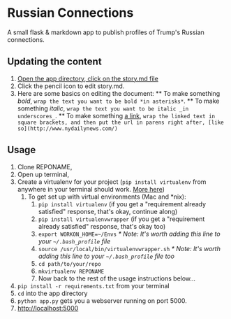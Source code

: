 # Russian Connections
A small flask & markdown app to publish profiles of Trump's Russian connections.

## Updating the content
1. [Open the app directory, click on the story.md file](master/app/story.md)
2. Click the pencil icon to edit story.md.
3. Here are some basics on editing the document:
** To make something *bold*, `wrap the text you want to be bold *in asterisks*`.
** To make something _italic_, `wrap the text you want to be italic _in underscores_`.
** To make something [a link](), `wrap the linked text in square brackets, and then put the url in parens right after, [like so](http://www.nydailynews.com/)`

## Usage
1. Clone REPONAME,
2. Open up terminal, 
3. Create a virtualenv for your project (`pip install virtualenv` from anywhere in your terminal should work. [More here](http://python-guide-pt-br.readthedocs.io/en/latest/dev/virtualenvs/))
    1. To get set up with virtual environments (Mac and *nix):
        1. `pip install virtualenv` (if you get a "requirement already satisfied" response, that's okay, continue along)
        2. `pip install virtualenvwrapper` (if you get a "requirement already satisfied" response, that's okay too)
        3. `export WORKON_HOME=~/Envs` _* Note: It's worth adding this line to your `~/.bash_profile` file_
        4. `source /usr/local/bin/virtualenvwrapper.sh` _* Note: It's worth adding this line to your `~/.bash_profile` file too_
        5. `cd path/to/your/repo`
        6. `mkvirtualenv REPONAME`
        7. Now back to the rest of the usage instructions below...
4. `pip install -r requirements.txt` from your terminal
9. `cd` into the app directory
5. `python app.py` gets you a webserver running on port 5000.
6. [http://localhost:5000](http://localhost:5000)
